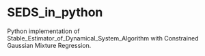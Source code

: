 # SEDS_in_python
Python implementation of Stable_Estimator_of_Dynamical_System_Algorithm with Constrained Gaussian Mixture Regression.
